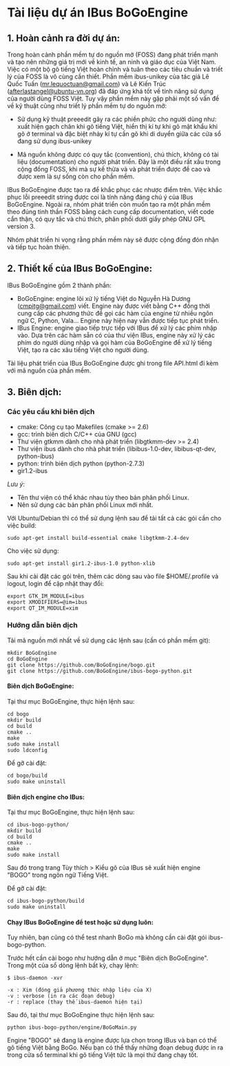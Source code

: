 # Tài liệu dự án IBus BoGoEngine #

## 1. Hoàn cảnh ra đời dự án: ##

Trong hoàn cảnh phần mềm tự do nguồn mở (FOSS) đang phát triển mạnh và tạo nên 
những giá trị mới về kinh tế, an ninh và giáo dục của Việt Nam. Việc có một 
bộ gõ tiếng Việt hoàn chỉnh và tuân theo các tiêu chuẩn và triết lý của FOSS
là vô cùng cần thiết. Phần mềm ibus-unikey của tác giả Lê Quốc Tuấn (mr.lequoctuan@gmail.com)
và Lê Kiến Trúc (afterlastangel@ubuntu-vn.org) đã đáp ứng khá tốt về tính năng
sử dụng của người dùng FOSS Việt. Tuy vậy phần mềm này gặp phải một số vấn đề 
về kỹ thuật cũng như triết lý phần mềm tự do nguồn mở:
 
 * Sử dụng kỹ thuật preeedit gây ra các phiền phức cho người dùng như: xuất hiện
 gạch chân khi gõ tiếng Việt, hiển thị kí tự khi gõ mật khẩu khi gõ ở terminal
 và đặc biệt nhảy kí tự cần gõ khi di duyển giữa các cửa sổ đang sử dụng ibus-unikey
 
 * Mã nguồn không được có quy tắc (convention), chú thích, không có tài liệu 
 (documentation) cho người phát triển. Đây là một điều rất xấu trong cộng đồng FOSS, 
 khi mà sự kế thừa và và phát triển được đề cao và được xem là sự sống còn cho phần mềm.
 
IBus BoGoEngine được tạo ra để khắc phục các nhược điểm trên. Việc khắc phục lỗi
preeedit string được coi là tính năng đáng chú ý của IBus BoGoEngine.
Ngoài ra, nhóm phát triển còn muốn tạo ra một phần mềm theo đúng tinh thần FOSS
bằng cách cung cấp documentation, viết code cẩn thận, có quy tắc và chú thích, 
phân phối dưới giấy phép GNU GPL version 3. 

Nhóm phát triển hi vọng rằng phần mềm này sẽ được cộng đồng đón nhận và tiếp tục hoàn thiện.
 
## 2. Thiết kế của IBus BoGoEngine: ##
 
IBus BoGoEngine gồm 2 thành phần:
 
 - BoGoEngine: engine lõi xử lý tiếng Việt do Nguyễn Hà Dương (cmpitg@gmail.com)
viết. Engine này được viết bằng C++ đồng thời cung cấp các phương thức để gọi 
các hàm của engine từ nhiều ngôn ngữ C, Python, Vala... Engine này hiện nay vẫn
được tiếp tục phát triển.
 - IBus Engine: engine giao tiếp trực tiếp với IBus để xử lý các phím nhập vào.
Dựa trên các hàm sẵn có của thư viện IBus, engine này xử lý các phím do người dùng
nhập và gọi hàm của BoGoEngine để xử lý tiếng Việt, tạo ra các xâu tiếng Việt cho người dùng.

Tài liệu phát triển của IBus BoGoEngine được ghi trong file API.html đi kèm với 
mã nguồn của phần mềm.
   
## 3. Biên dịch: ##

### Các yêu cầu khi biên dịch ###
 - cmake: Công cụ tạo Makefiles (cmake >= 2.6)
 - gcc: trình biên dịch C/C++ của GNU (gcc)
 - Thư viện gtkmm dành cho nhà phát triển (libgtkmm-dev >= 2.4)
 - Thư viện ibus dành cho nhà phát triển (libibus-1.0-dev, libibus-qt-dev, python-ibus)
 - python: trình biên dịch python (python-2.7.3)
 - gir1.2-ibus
 
_Lưu ý_:
 
- Tên thư viện có thể khác nhau tùy theo bản phân phối Linux.
- Nên sử dụng các bản phân phối Linux mới nhất.

Với Ubuntu/Debian thì có thể sử dụng lệnh sau để tải tất cả các gói cần cho việc build:

    sudo apt-get install build-essential cmake libgtkmm-2.4-dev

Cho việc sử dụng:

    sudo apt-get install gir1.2-ibus-1.0 python-xlib
  
Sau khi cài đặt các gói trên, thêm các dòng sau vào file $HOME/.profile và logout, login
để cập nhật thay đổi:

    export GTK_IM_MODULE=ibus
    export XMODIFIERS=@im=ibus
    export QT_IM_MODULE=xim

### Hướng dẫn biên dịch ###

Tải mã nguồn mới nhất về sử dụng các lệnh sau (cần có phần mềm git):

    mkdir BoGoEngine
    cd BoGoEngine
    git clone https://github.com/BoGoEngine/bogo.git
    git clone https://github.com/BoGoEngine/ibus-bogo-python.git

#### Biên dịch BoGoEngine: ####

Tại thư mục BoGoEngine, thực hiện lệnh sau:

    cd bogo
    mkdir build
    cd build
    cmake ..
    make
    sudo make install
    sudo ldconfig

Để gỡ cài đặt:
    
    cd bogo/build
    sudo make uninstall

#### Biên dịch engine cho IBus: ####
  
Tại thư mục BoGoEngine, thực hiện lệnh sau:

    cd ibus-bogo-python/
    mkdir build
    cd build
    cmake ..
    make
    sudo make install

Sau đó trong trang Tùy thích > Kiểu gõ của IBus sẽ xuất hiện engine "BOGO" trong
ngôn ngữ Tiếng Việt.

Để gỡ cài đặt:
    
    cd ibus-bogo-python/build
    sudo make uninstall

#### Chạy IBus BoGoEngine để test hoặc sử dụng luôn: ####
  
Tuy nhiên, bạn cũng có thể test nhanh BoGo mà không cần cài đặt gói ibus-bogo-python.

Trước hết cần cài bogo như hướng dẫn ở mục "Biên dịch BoGoEngine".
Trong một của sổ dòng lệnh bất kỳ, chạy lệnh:

    $ ibus-daemon -xvr

    -x : Xim (đóng giả phương thức nhập liệu của X)
    -v : verbose (in ra các đoạn debug)
    -r : replace (thay thế ibus-daemon hiện tại)

Sau đó, tại thư mục BoGoEngine thực hiện lệnh sau:
  
    python ibus-bogo-python/engine/BoGoMain.py

Engine "BOGO" sẽ đang là engine được lựa chọn trong IBus và bạn có thể gõ tiếng Việt bằng BoGo.
Nếu bạn có thể thấy những đoạn debug được in ra trong cửa sổ terminal khi gõ tiếng Việt
tức là mọi thứ đang chạy tốt.
